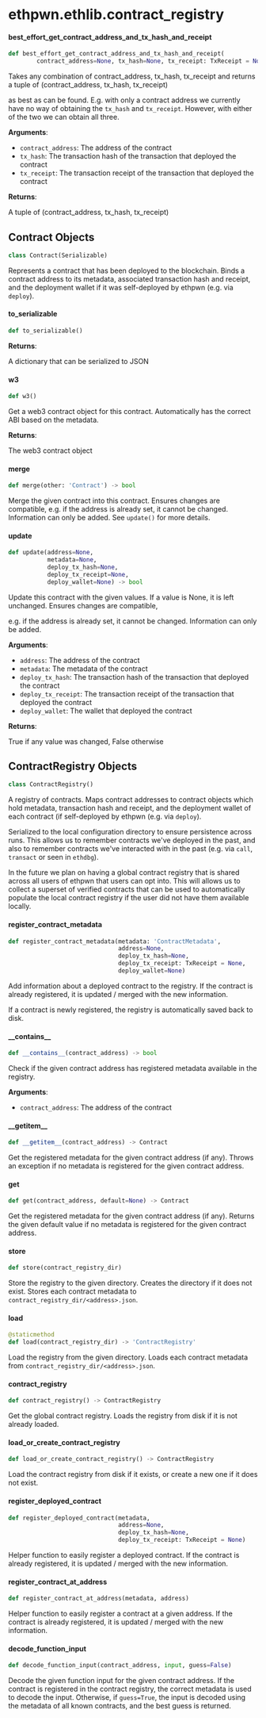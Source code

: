 <a id="ethpwn.ethlib.contract_registry"></a>

# ethpwn.ethlib.contract\_registry

<a id="ethpwn.ethlib.contract_registry.best_effort_get_contract_address_and_tx_hash_and_receipt"></a>

#### best\_effort\_get\_contract\_address\_and\_tx\_hash\_and\_receipt

```python
def best_effort_get_contract_address_and_tx_hash_and_receipt(
        contract_address=None, tx_hash=None, tx_receipt: TxReceipt = None)
```

Takes any combination of contract_address, tx_hash, tx_receipt and returns a tuple of (contract_address, tx_hash, tx_receipt)

as best as can be found. E.g. with only a contract address we currently have no way of obtaining the `tx_hash` and `tx_receipt`.
However, with either of the two we can obtain all three.

**Arguments**:

- `contract_address`: The address of the contract
- `tx_hash`: The transaction hash of the transaction that deployed the contract
- `tx_receipt`: The transaction receipt of the transaction that deployed the contract

**Returns**:

A tuple of (contract_address, tx_hash, tx_receipt)

<a id="ethpwn.ethlib.contract_registry.Contract"></a>

## Contract Objects

```python
class Contract(Serializable)
```

Represents a contract that has been deployed to the blockchain. Binds a contract address to its metadata, associated transaction hash and receipt, and the deployment wallet if it was self-deployed by ethpwn (e.g. via `deploy`).

<a id="ethpwn.ethlib.contract_registry.Contract.to_serializable"></a>

#### to\_serializable

```python
def to_serializable()
```

**Returns**:

A dictionary that can be serialized to JSON

<a id="ethpwn.ethlib.contract_registry.Contract.w3"></a>

#### w3

```python
def w3()
```

Get a web3 contract object for this contract. Automatically has the correct ABI based on the metadata.

**Returns**:

The web3 contract object

<a id="ethpwn.ethlib.contract_registry.Contract.merge"></a>

#### merge

```python
def merge(other: 'Contract') -> bool
```

Merge the given contract into this contract. Ensures changes are compatible, e.g. if the address is already set, it cannot be changed. Information can only be added. See `update()` for more details.

<a id="ethpwn.ethlib.contract_registry.Contract.update"></a>

#### update

```python
def update(address=None,
           metadata=None,
           deploy_tx_hash=None,
           deploy_tx_receipt=None,
           deploy_wallet=None) -> bool
```

Update this contract with the given values. If a value is None, it is left unchanged. Ensures changes are compatible,

e.g. if the address is already set, it cannot be changed. Information can only be added.

**Arguments**:

- `address`: The address of the contract
- `metadata`: The metadata of the contract
- `deploy_tx_hash`: The transaction hash of the transaction that deployed the contract
- `deploy_tx_receipt`: The transaction receipt of the transaction that deployed the contract
- `deploy_wallet`: The wallet that deployed the contract

**Returns**:

True if any value was changed, False otherwise

<a id="ethpwn.ethlib.contract_registry.ContractRegistry"></a>

## ContractRegistry Objects

```python
class ContractRegistry()
```

A registry of contracts. Maps contract addresses to contract objects which hold metadata, transaction hash
and receipt, and the deployment wallet of each contract (if self-deployed by ethpwn (e.g. via `deploy`).

Serialized to the local configuration directory to ensure persistence across runs. This allows us to remember contracts
we've deployed in the past, and also to remember contracts we've interacted with in the past (e.g. via `call`,
`transact` or seen in `ethdbg`).

In the future we plan on having a global contract registry that is shared across all users of ethpwn that users
can opt into. This will allows us to collect a superset of verified contracts that can be used to automatically
populate the local contract registry if the user did not have them available locally.

<a id="ethpwn.ethlib.contract_registry.ContractRegistry.register_contract_metadata"></a>

#### register\_contract\_metadata

```python
def register_contract_metadata(metadata: 'ContractMetadata',
                               address=None,
                               deploy_tx_hash=None,
                               deploy_tx_receipt: TxReceipt = None,
                               deploy_wallet=None)
```

Add information about a deployed contract to the registry. If the contract is already registered, it is
updated / merged with the new information.

If a contract is newly registered, the registry is automatically saved back to disk.

<a id="ethpwn.ethlib.contract_registry.ContractRegistry.__contains__"></a>

#### \_\_contains\_\_

```python
def __contains__(contract_address) -> bool
```

Check if the given contract address has registered metadata available in the registry.

**Arguments**:

- `contract_address`: The address of the contract

<a id="ethpwn.ethlib.contract_registry.ContractRegistry.__getitem__"></a>

#### \_\_getitem\_\_

```python
def __getitem__(contract_address) -> Contract
```

Get the registered metadata for the given contract address (if any). Throws an exception if no metadata is
registered for the given contract address.

<a id="ethpwn.ethlib.contract_registry.ContractRegistry.get"></a>

#### get

```python
def get(contract_address, default=None) -> Contract
```

Get the registered metadata for the given contract address (if any). Returns the given default value if no
metadata is registered for the given contract address.

<a id="ethpwn.ethlib.contract_registry.ContractRegistry.store"></a>

#### store

```python
def store(contract_registry_dir)
```

Store the registry to the given directory. Creates the directory if it does not exist.
Stores each contract metadata to `contract_registry_dir/<address>.json`.

<a id="ethpwn.ethlib.contract_registry.ContractRegistry.load"></a>

#### load

```python
@staticmethod
def load(contract_registry_dir) -> 'ContractRegistry'
```

Load the registry from the given directory. Loads each contract metadata from `contract_registry_dir/<address>.json`.

<a id="ethpwn.ethlib.contract_registry.contract_registry"></a>

#### contract\_registry

```python
def contract_registry() -> ContractRegistry
```

Get the global contract registry. Loads the registry from disk if it is not already loaded.

<a id="ethpwn.ethlib.contract_registry.load_or_create_contract_registry"></a>

#### load\_or\_create\_contract\_registry

```python
def load_or_create_contract_registry() -> ContractRegistry
```

Load the contract registry from disk if it exists, or create a new one if it does not exist.

<a id="ethpwn.ethlib.contract_registry.register_deployed_contract"></a>

#### register\_deployed\_contract

```python
def register_deployed_contract(metadata,
                               address=None,
                               deploy_tx_hash=None,
                               deploy_tx_receipt: TxReceipt = None)
```

Helper function to easily register a deployed contract. If the contract is already registered, it is
updated / merged with the new information.

<a id="ethpwn.ethlib.contract_registry.register_contract_at_address"></a>

#### register\_contract\_at\_address

```python
def register_contract_at_address(metadata, address)
```

Helper function to easily register a contract at a given address. If the contract is already registered, it is
updated / merged with the new information.

<a id="ethpwn.ethlib.contract_registry.decode_function_input"></a>

#### decode\_function\_input

```python
def decode_function_input(contract_address, input, guess=False)
```

Decode the given function input for the given contract address. If the contract is registered in the contract
registry, the correct metadata is used to decode the input. Otherwise, if `guess=True`, the input is decoded using the metadata
of all known contracts, and the best guess is returned.

